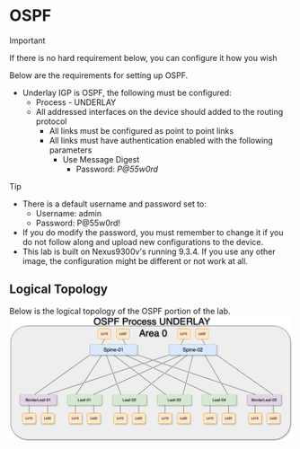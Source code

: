 # OSPF

> [!IMPORTANT]  
> If there is no hard requirement below, you can configure it how you wish

Below are the requirements for setting up OSPF. 
- Underlay IGP is OSPF, the following must be configured:
    - Process - UNDERLAY
    - All addressed interfaces on the device should added to the routing protocol
        - All links must be configured as point to point links
        - All links must have authentication enabled with the following parameters
            - Use Message Digest
                - Password: *P@55w0rd*


> [!TIP]
> - There is a default username and password set to: 
>   - Username: admin
>   - Password: P@55w0rd!
> - If you do modify the password, you must remember to change it if you do not follow along and upload new configurations to the device.
> - This lab is built on Nexus9300v's running 9.3.4. If you use any other image, the configuration might be different or not work at all.

## Logical Topology

Below is the logical topology of the OSPF portion of the lab.
![Image of OSPF Network](../../Diagrams/OSPF.png "OSPF Logical Topology")
